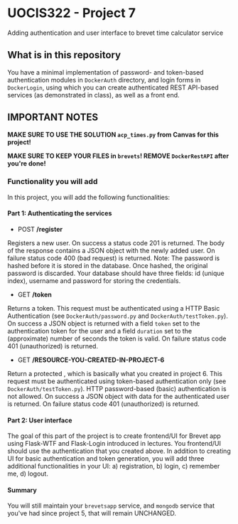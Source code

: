 # UOCIS322 - Project 7 #
Adding authentication and user interface to brevet time calculator service

## What is in this repository

You have a minimal implementation of password- and token-based authentication modules in `DockerAuth` directory, and login forms in `DockerLogin`, using which you can create authenticated REST API-based services (as demonstrated in class), as well as a front end. 

## IMPORTANT NOTES

**MAKE SURE TO USE THE SOLUTION `acp_times.py` from Canvas for this project!**

**MAKE SURE TO KEEP YOUR FILES in `brevets`! REMOVE `DockerRestAPI` after you're done!**


### Functionality you will add

In this project, you will add the following functionalities:

#### Part 1: Authenticating the services 

- POST **/register**

Registers a new user. On success a status code 201 is returned. The body of the response contains a JSON object with the newly added user. On failure status code 400 (bad request) is returned. Note: The password is hashed before it is stored in the database. Once hashed, the original password is discarded. Your database should have three fields: id (unique index), username and password for storing the credentials.

- GET **/token**

Returns a token. This request must be authenticated using a HTTP Basic Authentication (see `DockerAuth/password.py` and `DockerAuth/testToken.py`). On success a JSON object is returned with a field `token` set to the authentication token for the user and a field `duration` set to the (approximate) number of seconds the token is valid. On failure status code 401 (unauthorized) is returned.

- GET **/RESOURCE-YOU-CREATED-IN-PROJECT-6**

Return a protected <resource>, which is basically what you created in project 6. This request must be authenticated using token-based authentication only (see `DockerAuth/testToken.py`). HTTP password-based (basic) authentication is not allowed. On success a JSON object with data for the authenticated user is returned. On failure status code 401 (unauthorized) is returned.

#### Part 2: User interface

The goal of this part of the project is to create frontend/UI for Brevet app using Flask-WTF and Flask-Login introduced in lectures. You frontend/UI should use the authentication that you created above. In addition to creating UI for basic authentication and token generation, you will add three additional functionalities in your UI: a) registration, b) login, c) remember me, d) logout.

#### Summary
You will still maintain your `brevetsapp` service, and `mongodb` service that you've had since project 5, that will remain UNCHANGED.

